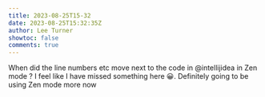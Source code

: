 ```yaml
---
title: 2023-08-25T15-32
date: 2023-08-25T15:32:35Z
author: Lee Turner
showtoc: false
comments: true
---
```


When did the line numbers etc move next to the code in @intellijidea in Zen mode ? I feel like I have missed something here 😀. Definitely going to be using Zen mode more now


